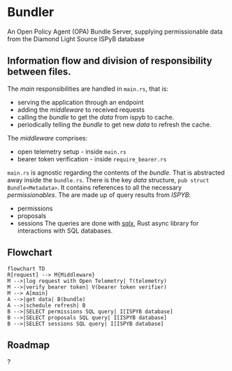 # Bundler

An Open Policy Agent (OPA) Bundle Server, supplying permissionable data from the Diamond Light Source ISPyB database


## Information flow and division of responsibility between files.

The *main* responsibilities are handled in `main.rs`, that is:
- serving the application through an endpoint 
- adding the *middleware* to received requests
- calling the *bundle* to get the *data* from ispyb to cache.
- periodically telling the *bundle* to get new *data* to refresh the cache.

The *middleware* comprises:
- open telemetry setup - inside `main.rs`
- bearer token verification - inside `require_bearer.rs`

`main.rs` is agnostic regarding the contents of the *bundle*. That is abstracted away inside the `bundle.rs`.
There is the key *data* structure, `pub struct Bundle<Metadata>`.
It contains references to all the necessary *permissionables*.
The are made up of query results from *ISPYB*:
- permissions
- proposals
- sessions
The queries are done with [sqlx](https://github.com/launchbadge/sqlx), Rust async library for interactions with SQL databases.

## Flowchart
```mermaid
flowchart TD
R[request] --> M{Middleware}
M -->|log request with Open Telemetry| T(telemetry)
M -->|verify bearer token| V(bearer token verifier)
M --> A[main]
A -->|get data| B(bundle)
A -->|schedule refresh| B
B -->|SELECT permissions SQL query| I[ISPYB database]
B -->|SELECT proposals SQL query| I[ISPYB database]
B -->|SELECT sessions SQL query| I[ISPYB database]
```

## Roadmap
?
